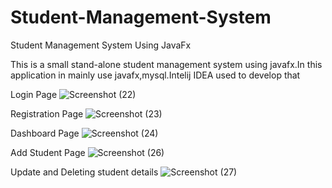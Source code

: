 # Student-Management-System
Student Management System Using JavaFx 

This is a small stand-alone student management system using javafx.In this application in mainly use javafx,mysql.Intelij IDEA used to develop that

Login Page
![Screenshot (22)](https://user-images.githubusercontent.com/88539220/215756115-f6d2efe1-7fae-46e8-ba44-782d1537f12d.png)

Registration Page
![Screenshot (23)](https://user-images.githubusercontent.com/88539220/215756225-262f892a-3715-4102-b472-44b05249c90e.png)

Dashboard Page
![Screenshot (24)](https://user-images.githubusercontent.com/88539220/215756319-1db35015-c91a-4bd2-9a2b-0df6181c7625.png)

Add Student Page
![Screenshot (26)](https://user-images.githubusercontent.com/88539220/215756398-ccd67d84-bac7-4f87-bca3-344ddd060fad.png)

Update and Deleting student details 
![Screenshot (27)](https://user-images.githubusercontent.com/88539220/215756471-53528e70-3bbd-4a89-9e8c-9d727924b7e5.png)
